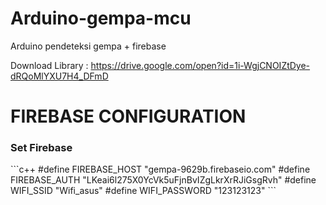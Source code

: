 # Arduino-gempa-mcu
Arduino pendeteksi gempa + firebase
 
Download Library : https://drive.google.com/open?id=1i-WgjCNOIZtDye-dRQoMlYXU7H4_DFmD

# FIREBASE CONFIGURATION
<h3>Set Firebase</h3>
```c++
#define FIREBASE_HOST "gempa-9629b.firebaseio.com" 
#define FIREBASE_AUTH "LKeai6l275X0YcVk5uFjnBvIZgLkrXrRJiGsgRvh"
#define WIFI_SSID "Wifi_asus"
#define WIFI_PASSWORD "123123123"
```
